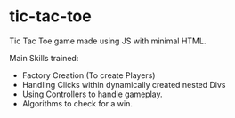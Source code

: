# tic-tac-toe
Tic Tac Toe game made using JS with minimal HTML.

Main Skills trained:
  - Factory Creation (To create Players)
  - Handling Clicks within dynamically created nested Divs
  - Using Controllers to handle gameplay.
  - Algorithms to check for a win.

